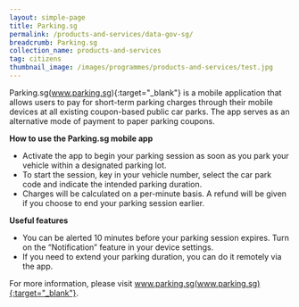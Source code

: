 ```yaml
---
layout: simple-page
title: Parking.sg
permalink: /products-and-services/data-gov-sg/
breadcrumb: Parking.sg
collection_name: products-and-services
tag: citizens
thumbnail_image: /images/programmes/products-and-services/test.jpg
---
```


Parking.sg(www.parking.sg){:target="_blank"} is a mobile application that allows users to pay for short-term parking charges through their mobile devices at all existing coupon-based public car parks. The app serves as an alternative mode of payment to paper parking coupons.
 
**How to use the Parking.sg mobile app**
* Activate the app to begin your parking session as soon as you park your vehicle within a designated parking lot.
* To start the session, key in your vehicle number, select the car park code and indicate the intended parking duration.
* Charges will be calculated on a per-minute basis. A refund will be given if you choose to end your parking session earlier.

**Useful features**
* You can be alerted 10 minutes before your parking session expires. Turn on the “Notification” feature in your device settings.
* If you need to extend your parking duration, you can do it remotely via the app.

For more information, please visit www.parking.sg(www.parking.sg){:target="_blank"}.
